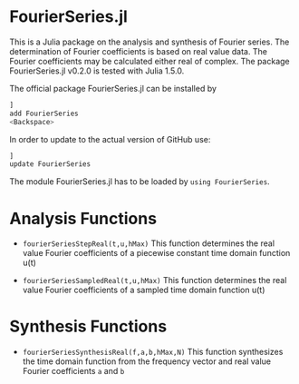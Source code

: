 # FourierSeries.jl

This is a Julia package on the analysis and synthesis of Fourier series.
The determination of Fourier coefficients is based on real value data.
The Fourier coefficients may be calculated either real of complex. The package FourierSeries.jl v0.2.0 is tested with Julia 1.5.0.

The official package FourierSeries.jl can be installed by

```julia
]
add FourierSeries
<Backspace>
```

In order to update to the actual version of GitHub use:

```julia
]
update FourierSeries
```

The module FourierSeries.jl has to be loaded by `using FourierSeries`.

# Analysis Functions

- `fourierSeriesStepReal(t,u,hMax)` This function determines the real value Fourier coefficients of a piecewise constant time domain function u(t)

- `fourierSeriesSampledReal(t,u,hMax)` This function determines the real value Fourier coefficients of a sampled time domain function u(t)

# Synthesis Functions

- `fourierSeriesSynthesisReal(f,a,b,hMax,N)` This function synthesizes the time domain function from the frequency vector and real value Fourier coefficients `a` and `b`
